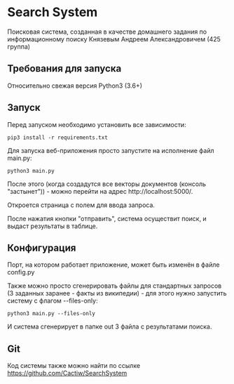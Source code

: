 # Search System
Поисковая система, созданная в качестве домашнего задания по информационному поиску Князевым Андреем Александровичем (425 группа)

## Требования для запуска
Относительно свежая версия Python3 (3.6+)

## Запуск
Перед запуском необходимо установить все зависимости:
```
pip3 install -r requirements.txt
```
Для запуска веб-приложения просто запустите на исполнение файл main.py:
```
python3 main.py
```
После этого (когда создадутся все векторы документов (консоль "застынет")) - 
можно перейти на адрес http://localhost:5000/.

Откроется страница с полем для ввода запроса.

После нажатия кнопки "отправить", система осуществит поиск, и выдаст результаты в таблице.

## Конфигурация
Порт, на котором работает приложение, может быть изменён в файле config.py

Также можно просто сгенерировать файлы для стандартных запросов (3 заданных заранее - факты из википедии) - 
для этого нужно запустить систему с флагом --files-only:
```
python3 main.py --files-only
```
И система сгенерирует в папке out 3 файла с результатами поиска.

## Git
Код системы также можно найти по ссылке
https://github.com/Cactiw/SearchSystem
